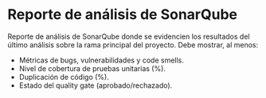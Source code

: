 # Reporte de análisis de SonarQube
Reporte de análisis de SonarQube donde se evidencien los resultados del último análisis sobre la rama principal del proyecto. 
Debe mostrar, al menos:
- Métricas de bugs, vulnerabilidades y code smells.
- Nivel de cobertura de pruebas unitarias (%).
- Duplicación de código (%).
- Estado del quality gate (aprobado/rechazado).
